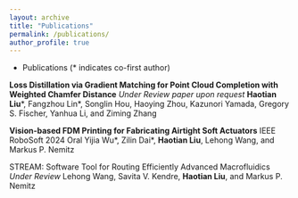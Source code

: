 ```yaml
---
layout: archive
title: "Publications"
permalink: /publications/
author_profile: true
---
```

- Publications (* indicates co-first author)
  
**Loss Distillation via Gradient Matching for Point Cloud Completion with Weighted Chamfer Distance** *Under Review paper upon request*
**Haotian Liu***, Fangzhou Lin*, Songlin Hou, Haoying Zhou, Kazunori Yamada, Gregory S. Fischer, Yanhua Li, and Ziming Zhang 

**Vision-based FDM Printing for Fabricating Airtight Soft Actuators** IEEE RoboSoft 2024 Oral
Yijia Wu*, Zilin Dai*, **Haotian Liu**, Lehong Wang, and Markus P. Nemitz

STREAM: Software Tool for Routing Efficiently Advanced Macrofluidics *Under Review*
Lehong Wang, Savita V. Kendre, **Haotian Liu**, and Markus P. Nemitz
